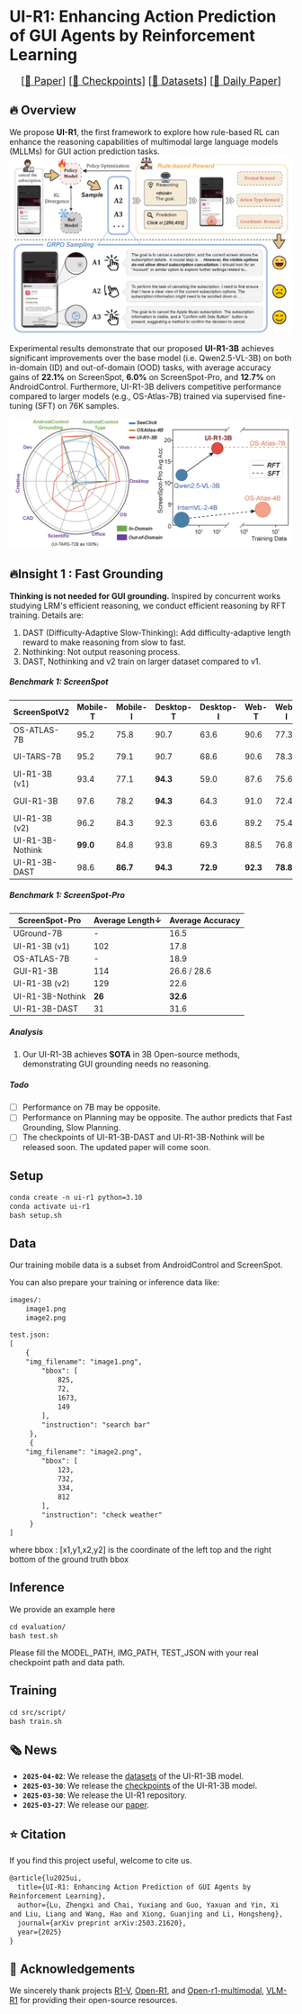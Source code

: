 # UI-R1: Enhancing Action Prediction of GUI Agents by Reinforcement Learning

<font size=4><div align='center' > [[📖 Paper](https://arxiv.org/abs/2503.21620)] [[🤗 Checkpoints](https://huggingface.co/LZXzju/Qwen2.5-VL-3B-UI-R1)] [[🤗 Datasets](https://huggingface.co/datasets/LZXzju/UI-R1-3B-Train)] [[🤗 Daily Paper](https://huggingface.co/papers/2503.21620)]</div></font>

## 🔥 Overview

We propose **UI-R1**, the first framework to explore how rule-based RL can enhance the reasoning capabilities of multimodal large language models (MLLMs) for GUI action prediction tasks.
<a href="">
  <img src="assets/method.png" alt="Logo" >
</a>


Experimental results demonstrate that our proposed **UI-R1-3B** achieves significant improvements over the base model (i.e. Qwen2.5-VL-3B) on both in-domain (ID) and out-of-domain (OOD) tasks, with average accuracy gains of **22.1%** on ScreenSpot, **6.0%** on ScreenSpot-Pro, and **12.7%** on AndroidControl. Furthermore, UI-R1-3B delivers competitive performance compared to larger models (e.g., OS-Atlas-7B) trained via supervised fine-tuning (SFT) on 76K samples.

<a href="">
  <img src="assets/radar.png" alt="Logo" >
</a>

## 🔥Insight 1 : Fast Grounding

**Thinking is not needed for GUI grounding.** Inspired by concurrent works studying LRM's efficient reasoning, we conduct efficient reasoning by RFT training. Details are: 

1. DAST (Difficulty-Adaptive Slow-Thinking): Add difficulty-adaptive length reward to make reasoning from slow to fast.
2. Nothinking: Not output reasoning process.
3. DAST, Nothinking and v2 train on larger dataset compared to v1.

##### Benchmark 1: ScreenSpot

| ScreenSpotV2     | Mobile-T | Mobile-I | Desktop-T | Desktop-I | Web-T    | Web-I    | Avg / Len↓     |
| ---------------- | -------- | -------- | --------- | --------- | -------- | -------- | ------------- |
| OS-ATLAS-7B      | 95.2     | 75.8     | 90.7      | 63.6      | 90.6     | 77.3     | 84.1 /        |
| UI-TARS-7B       | 95.2     | 79.1     | 90.7      | 68.6      | 90.6     | 78.3     | 84.7 /        |
| UI-R1-3B (v1)    | 93.4     | 77.1     | **94.3**  | 59.0      | 87.6     | 75.6     | 83.2 / 67     |
| GUI-R1-3B        | 97.6     | 78.2     | **94.3**  | 64.3      | 91.0     | 72.4     | 85.0 / 80     |
| UI-R1-3B (v2)    | 96.2     | 84.3     | 92.3      | 63.6      | 89.2     | 75.4     | 85.4 / 60     |
| UI-R1-3B-Nothink | **99.0** | 84.8     | 93.8      | 69.3      | 88.5     | 76.8     | 87.1 / **25**     |
| UI-R1-3B-DAST    | 98.6     | **86.7** | **94.3**  | **72.9**  | **92.3** | **78.8** | **88.8** / 30 |

##### Benchmark 1: ScreenSpot-Pro

| ScreenSpot-Pro   | Average Length↓ | Average Accuracy |
| ---------------- | -------------- | ---------------- |
| UGround-7B       | -              | 16.5             |
| UI-R1-3B (v1)    | 102            | 17.8             |
| OS-ATLAS-7B      | -              | 18.9             |
| GUI-R1-3B        | 114            | 26.6 / 28.6      |
| UI-R1-3B (v2)    | 129            | 22.6             |
| UI-R1-3B-Nothink | **26**             | **32.6**         |
| UI-R1-3B-DAST    | 31             | 31.6             |

##### Analysis

1. Our UI-R1-3B achieves **SOTA** in 3B Open-source methods, demonstrating GUI grounding needs no reasoning.

##### Todo

- [ ] Performance on 7B may be opposite.
- [ ] Performance on Planning may be opposite. The author predicts that Fast Grounding, Slow Planning.
- [ ] The checkpoints of UI-R1-3B-DAST and UI-R1-3B-Nothink will be released soon. The updated paper will come soon.

## Setup

```shell
conda create -n ui-r1 python=3.10
conda activate ui-r1
bash setup.sh
```

## Data

Our training mobile data is a subset from AndroidControl and ScreenSpot.

You can also prepare your training or inference data like:

```
images/:
	image1.png
	image2.png
```

```
test.json:
[
	{
	"img_filename": "image1.png",
        "bbox": [
            825,
            72,
            1673,
            149
        ],
        "instruction": "search bar"
     },
     {
	"img_filename": "image2.png",
        "bbox": [
            123,
            732,
            334,
            812
        ],
        "instruction": "check weather"
     }
]
```

where bbox : [x1,y1,x2,y2] is the coordinate of the left top and the right bottom of the ground truth bbox

## Inference

We provide an example here

```shell
cd evaluation/
bash test.sh
```

Please fill the MODEL_PATH, IMG_PATH, TEST_JSON with your real checkpoint path and data path.
## Training

```shell
cd src/script/
bash train.sh
```




## 🗞️ News
- **`2025-04-02`**: We release the [datasets](https://huggingface.co/datasets/LZXzju/UI-R1-3B-Train) of the UI-R1-3B model.
- **`2025-03-30`**: We release the [checkpoints](https://huggingface.co/LZXzju/Qwen2.5-VL-3B-UI-R1) of the UI-R1-3B model.
- **`2025-03-30`**: We release the UI-R1 repository.
- **`2025-03-27`**: We release our [paper](https://arxiv.org/abs/2503.21620).





## ⭐️ Citation

If you find this project useful, welcome to cite us.

```bit
@article{lu2025ui,
  title={UI-R1: Enhancing Action Prediction of GUI Agents by Reinforcement Learning},
  author={Lu, Zhengxi and Chai, Yuxiang and Guo, Yaxuan and Yin, Xi and Liu, Liang and Wang, Hao and Xiong, Guanjing and Li, Hongsheng},
  journal={arXiv preprint arXiv:2503.21620},
  year={2025}
}
```



## 🤝 Acknowledgements

We sincerely thank projects [R1-V](https://github.com/Deep-Agent/R1-V), [Open-R1](https://github.com/huggingface/open-r1), and [Open-r1-multimodal](https://github.com/EvolvingLMMs-Lab/open-r1-multimodal), [VLM-R1](https://github.com/om-ai-lab/VLM-R1) for providing their open-source resources.
